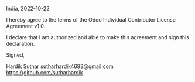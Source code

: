 India, 2022-10-22

I hereby agree to the terms of the Odoo Individual Contributor License
Agreement v1.0.

I declare that I am authorized and able to make this agreement and sign this
declaration.

Signed,

Hardik Suthar sutharhardik4693@gmail.com https://github.com/sutharhardik

